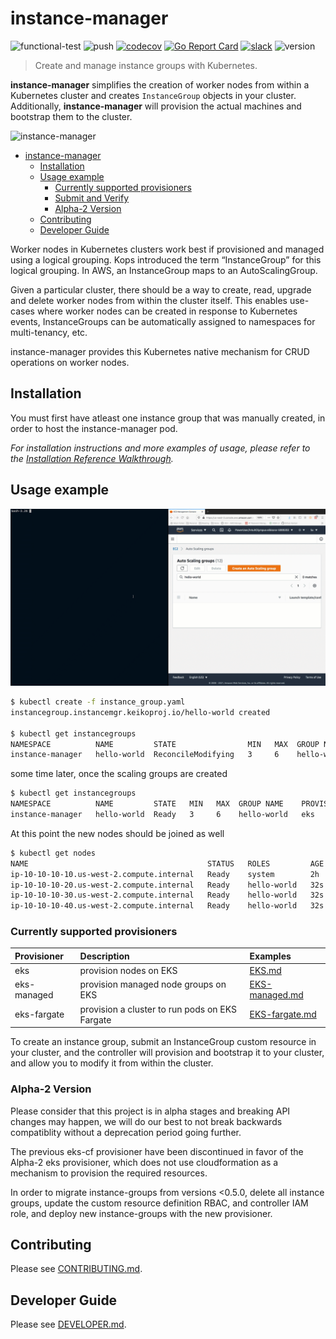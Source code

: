 # instance-manager

![functional-test](https://github.com/keikoproj/instance-manager/workflows/functional-test/badge.svg)
![push](https://github.com/keikoproj/instance-manager/workflows/push/badge.svg)
[![codecov](https://codecov.io/gh/keikoproj/instance-manager/branch/master/graph/badge.svg)](https://codecov.io/gh/keikoproj/instance-manager)
[![Go Report Card](https://goreportcard.com/badge/github.com/keikoproj/instance-manager)](https://goreportcard.com/report/github.com/keikoproj/instance-manager)
[![slack](https://img.shields.io/badge/slack-join%20the%20conversation-ff69b4.svg)][SlackUrl]
![version](https://img.shields.io/badge/version-0.10.0-blue.svg?cacheSeconds=2592000)
> Create and manage instance groups with Kubernetes.

**instance-manager** simplifies the creation of worker nodes from within a Kubernetes cluster and creates `InstanceGroup` objects in your cluster. Additionally, **instance-manager** will provision the actual machines and bootstrap them to the cluster.

![instance-manager](hack/instance-manager.png)

- [instance-manager](#instance-manager)
  - [Installation](#installation)
  - [Usage example](#usage-example)
    - [Currently supported provisioners](#currently-supported-provisioners)
    - [Submit and Verify](#submit-and-verify)
    - [Alpha-2 Version](#alpha-2-version)
  - [Contributing](#contributing)
  - [Developer Guide](#developer-guide)

Worker nodes in Kubernetes clusters work best if provisioned and managed using a logical grouping. Kops introduced the term “InstanceGroup” for this logical grouping. In AWS, an InstanceGroup maps to an AutoScalingGroup.

Given a particular cluster, there should be a way to create, read, upgrade and delete worker nodes from within the cluster itself. This enables use-cases where worker nodes can be created in response to Kubernetes events, InstanceGroups can be automatically assigned to namespaces for multi-tenancy, etc.

instance-manager provides this Kubernetes native mechanism for CRUD operations on worker nodes.

## Installation

You must first have atleast one instance group that was manually created, in order to host the instance-manager pod.

_For installation instructions and more examples of usage, please refer to the [Installation Reference Walkthrough][install]._

## Usage example

![Demo](./docs/demo.gif)

```bash
$ kubectl create -f instance_group.yaml
instancegroup.instancemgr.keikoproj.io/hello-world created

$ kubectl get instancegroups
NAMESPACE          NAME         STATE                MIN   MAX  GROUP NAME    PROVISIONER   STRATEGY   LIFECYCLE   AGE
instance-manager   hello-world  ReconcileModifying   3     6    hello-world   eks           crd        normal      1m
```

some time later, once the scaling groups are created

```bash
$ kubectl get instancegroups
NAMESPACE          NAME         STATE   MIN   MAX  GROUP NAME    PROVISIONER   STRATEGY   LIFECYCLE   AGE
instance-manager   hello-world  Ready   3     6    hello-world   eks           crd        normal      7m
```

At this point the new nodes should be joined as well

```bash
$ kubectl get nodes
NAME                                        STATUS   ROLES         AGE    VERSION
ip-10-10-10-10.us-west-2.compute.internal   Ready    system        2h     v1.14.6-eks-5047ed
ip-10-10-10-20.us-west-2.compute.internal   Ready    hello-world   32s    v1.14.6-eks-5047ed
ip-10-10-10-30.us-west-2.compute.internal   Ready    hello-world   32s    v1.14.6-eks-5047ed
ip-10-10-10-40.us-west-2.compute.internal   Ready    hello-world   32s    v1.14.6-eks-5047ed
```

### Currently supported provisioners

| Provisioner | Description | Examples |
| :---------- | :---------- | :----------|
| eks         | provision nodes on EKS | [EKS.md](./docs/examples/EKS.md)|
| eks-managed | provision managed node groups on EKS| [EKS-managed.md](./docs/examples/EKS-managed.md) |
| eks-fargate | provision a cluster to run pods on EKS Fargate| [EKS-fargate.md](./docs/examples/EKS-fargate.md) |

To create an instance group, submit an InstanceGroup custom resource in your cluster, and the controller will provision and bootstrap it to your cluster, and allow you to modify it from within the cluster.

### Alpha-2 Version

Please consider that this project is in alpha stages and breaking API changes may happen, we will do our best to not break backwards compatiblity without a deprecation period going further.

The previous eks-cf provisioner have been discontinued in favor of the Alpha-2 eks provisioner, which does not use cloudformation as a mechanism to provision the required resources.

In order to migrate instance-groups from versions <0.5.0, delete all instance groups, update the custom resource definition RBAC, and controller IAM role, and deploy new instance-groups with the new provisioner.

## Contributing

Please see [CONTRIBUTING.md](.github/CONTRIBUTING.md).

## Developer Guide

Please see [DEVELOPER.md](.github/DEVELOPER.md).

<!-- Markdown link -->
[install]: https://github.com/keikoproj/instance-manager/blob/master/docs/INSTALL.md
[SlackUrl]: https://keikoproj.slack.com/messages/instance-manager
